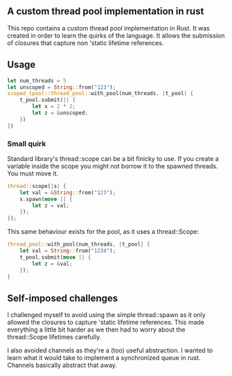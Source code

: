 ## A custom thread pool implementation in rust

This repo contains a custom thread pool implementation in Rust. It was created in order to learn the quirks of the language. It allows the submission of closures that capture non 'static lifetime references.

## Usage

``` rust
let num_threads = 5
let unscoped = String::from("123");
scoped_tpool::thread_pool::with_pool(num_threads, |t_pool| {
    t_pool.submit(|| {
        let x = 2 * 2;
        let z = &unscoped;
    })
})
```

### Small quirk
Standard library's thread::scope can be a bit finicky to use. If you create a variable inside the scope you might not borrow it to the spawned threads. You must move it.

```rust
thread::scope(|s| {
    let val = &String::from("123");
    s.spawn(move || {
        let z = val;
    });
});
```

This same behaviour exists for the pool, as it uses a thread::Scope:

```rust
thread_pool::with_pool(num_threads, |t_pool| {
    let val = String::from("1234");
    t_pool.submit(move || {
        let z = &val;
    });
}
```

## Self-imposed challenges

I challenged myself to avoid using the simple thread::spawn as it only allowed the closures to capture 'static lifetime references. This made everything a little bit harder as we then had to worry about the thread::Scope lifetimes carefully.

I also avoided channels as they're a (too) useful abstraction. I wanted to learn what it would take to implement a synchronized queue in rust. Channels basically abstract that away.
